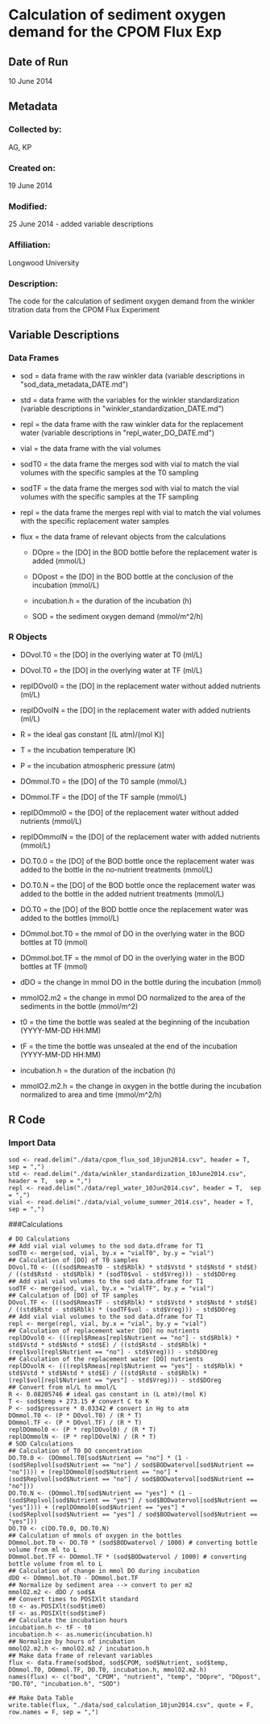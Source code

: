# Calculation of sediment oxygen demand for the CPOM Flux Exp

## Date of Run 

10 June 2014

## Metadata

### Collected by:

AG, KP

### Created on:

19 June 2014

### Modified:

25 June 2014 - added variable descriptions

### Affiliation:

Longwood University

### Description: 

The code for the calculation of sediment oxygen demand from the winkler titration data from the CPOM Flux Experiment

## Variable Descriptions

### Data Frames

* sod = data frame with the raw winkler data (variable descriptions in "sod_data_metadata_DATE.md")

* std = data frame with the variables for the winkler standardization (variable descriptions in "winkler_standardization_DATE.md")

* repl = the data frame with the raw winkler data for the replacement water (variable descriptions in "repl_water_DO_DATE.md")

* vial = the data frame with the vial volumes

* sodT0 = the data frame the merges sod with vial to match the vial volumes with the specific samples at the T0 sampling

* sodTF = the data frame the merges sod with vial to match the vial volumes with the specific samples at the TF sampling

* repl = the data frame the merges repl with vial to match the vial volumes with the specific replacement water samples

* flux = the data frame of relevant objects from the calculations

    * DOpre = the [DO] in the BOD bottle before the replacement water is added (mmol/L)

    * DOpost = the [DO] in the BOD bottle at the conclusion of the incubation (mmol/L)

    * incubation.h = the duration of the incubation (h)

    * SOD = the sediment oxygen demand (mmol/m^2/h)

### R Objects

* DOvol.T0 = the [DO] in the overlying water at T0 (ml/L)

* DOvol.T0 = the [DO] in the overlying water at TF (ml/L)

* replDOvol0 = the [DO] in the replacement water without added nutrients (ml/L)

* replDOvolN = the [DO] in the replacement water with added nutrients (ml/L)

* R = the ideal gas constant [(L atm)/(mol K)]

* T = the incubation temperature (K)

* P = the incubation atmospheric pressure (atm)

* DOmmol.T0 = the [DO] of the T0 sample (mmol/L)

* DOmmol.TF = the [DO] of the TF sample (mmol/L)

* replDOmmol0 = the [DO] of the replacement water without added nutrients (mmol/L)

* replDOmmolN = the [DO] of the replacement water with added nutrients (mmol/L)

* DO.T0.0 = the [DO] of the BOD bottle once the replacement water was added to the bottle in the no-nutrient treatments (mmol/L)

* DO.T0.N = the [DO] of the BOD bottle once the replacement water was added to the bottle in the added nutrient treatments (mmol/L)

* DO.T0 = the [DO] of the BOD bottle once the replacement water was added to the bottles (mmol/L)

* DOmmol.bot.T0 = the mmol of DO in the overlying water in the BOD bottles at T0 (mmol)

* DOmmol.bot.TF = the mmol of DO in the overlying water in the BOD bottles at TF (mmol)

* dDO = the change in mmol DO in the bottle during the incubation (mmol)

* mmolO2.m2 = the change in mmol DO normalized to the area of the sediments in the bottle (mmol/m^2)

* t0 = the time the bottle was sealed at the beginning of the incubation (YYYY-MM-DD HH:MM)

* tF = the time the bottle was unsealed at the end of the incubation (YYYY-MM-DD HH:MM)

* incubation.h = the duration of the incbation (h)

* mmolO2.m2.h = the change in oxygen in the bottle during the incubation normalized to area and time (mmol/m^2/h)

## R Code

### Import Data

    sod <- read.delim("./data/cpom_flux_sod_10jun2014.csv", header = T, sep = ",")
    std <- read.delim("./data/winkler_standardization_10June2014.csv", header = T,  sep = ",")
    repl <- read.delim("./data/repl_water_10Jun2014.csv", header = T,  sep = ",")
    vial <- read.delim("./data/vial_volume_summer_2014.csv", header = T,  sep = ",")

###Calculations

    # DO Calculations
    ## Add vial vial volumes to the sod data.dframe for T1
    sodT0 <- merge(sod, vial, by.x = "vialT0", by.y = "vial")
    ## Calculation of [DO] of T0 samples
    DOvol.T0 <- (((sod$RmeasT0 - std$Rblk) * std$Vstd * std$Nstd * std$E) / ((std$Rstd - std$Rblk) * (sodT0$vol - std$Vreg))) - std$DOreg
    ## Add vial vial volumes to the sod data.dframe for T1
    sodTF <- merge(sod, vial, by.x = "vialTF", by.y = "vial")
    ## Calculation of [DO] of TF samples
    DOvol.TF <- (((sod$RmeasTF - std$Rblk) * std$Vstd * std$Nstd * std$E) / ((std$Rstd - std$Rblk) * (sodTF$vol - std$Vreg))) - std$DOreg
    ## Add vial vial volumes to the sod data.dframe for T1
    repl <- merge(repl, vial, by.x = "vial", by.y = "vial")
    ## Calculation of replacement water [DO] no nutrients
    replDOvol0 <- (((repl$Rmeas[repl$Nutrient == "no"] - std$Rblk) * std$Vstd * std$Nstd * std$E) / ((std$Rstd - std$Rblk) * (repl$vol[repl$Nutrient == "no"] - std$Vreg))) - std$DOreg
    ## Calculation of the replacement water [DO] nutrients
    replDOvolN <- (((repl$Rmeas[repl$Nutrient == "yes"] - std$Rblk) * std$Vstd * std$Nstd * std$E) / ((std$Rstd - std$Rblk) * (repl$vol[repl$Nutrient == "yes"] - std$Vreg))) - std$DOreg
    ## Convert from ml/L to mmol/L
    R <- 0.08205746 # ideal gas constant in (L atm)/(mol K)
    T <- sod$temp + 273.15 # convert C to K
    P <- sod$pressure * 0.03342 # convert in Hg to atm
    DOmmol.T0 <- (P * DOvol.T0) / (R * T)
    DOmmol.TF <- (P * DOvol.TF) / (R * T)
    replDOmmol0 <- (P * replDOvol0) / (R * T)
    replDOmmolN <- (P * replDOvolN) / (R * T)
    # SOD Calculations
    ## Calculation of T0 DO concentration
    DO.T0.0 <- (DOmmol.T0[sod$Nutrient == "no"] * (1 - (sod$Replvol[sod$Nutrient == "no"] / sod$BODwatervol[sod$Nutrient == "no"]))) + (replDOmmol0[sod$Nutrient == "no"] * (sod$Replvol[sod$Nutrient == "no"] / sod$BODwatervol[sod$Nutrient == "no"]))
    DO.T0.N <- (DOmmol.T0[sod$Nutrient == "yes"] * (1 - (sod$Replvol[sod$Nutrient == "yes"] / sod$BODwatervol[sod$Nutrient == "yes"]))) + (replDOmmol0[sod$Nutrient == "yes"] * (sod$Replvol[sod$Nutrient == "yes"] / sod$BODwatervol[sod$Nutrient == "yes"]))
    DO.T0 <- c(DO.T0.0, DO.T0.N)
    ## Calculation of mmols of oxygen in the bottles
    DOmmol.bot.T0 <- DO.T0 * (sod$BODwatervol / 1000) # converting bottle volume from ml to L
    DOmmol.bot.TF <- DOmmol.TF * (sod$BODwatervol / 1000) # converting bottle volume from ml to L
    ## Calculation of change in mmol DO during incubation
    dDO <- DOmmol.bot.T0 - DOmmol.bot.TF
    ## Normalize by sediment area --> convert to per m2
    mmolO2.m2 <- dDO / sod$A
    ## Convert times to POSIXlt standard
    t0 <- as.POSIXlt(sod$time0)
    tF <- as.POSIXlt(sod$timeF)
    ## Calculate the incubation hours
    incubation.h <- tF - t0
    incubation.h <- as.numeric(incubation.h)
    ## Normalize by hours of incubation
    mmolO2.m2.h <- mmolO2.m2 / incubation.h
    ## Make data frame of relevant variables
    flux <- data.frame(sod$bod, sod$CPOM, sod$Nutrient, sod$temp, DOmmol.T0, DOmmol.TF, DO.T0, incubation.h, mmolO2.m2.h)
    names(flux) <- c("bod", "CPOM", "nutrient", "temp", "DOpre", "DOpost", "DO.T0", "incubation.h", "SOD")

    ## Make Data Table
    write.table(flux, "./data/sod_calculation_10jun2014.csv", quote = F, row.names = F, sep = ",")
    
